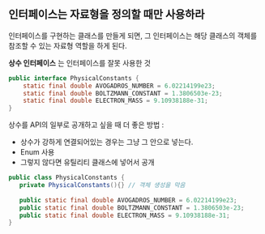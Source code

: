 ## 인터페이스는 자료형을 정의할 때만 사용하라

인터페이스를 구현하는 클래스를 만들게 되면, 그 인터페이스는 해당 클래스의 객체를 참조할 수 있는 자료형 역할을 하게 된다.

**상수 인터페이스** 는 인터페이스를 잘못 사용한 것

```JAVA
public interface PhysicalConstants {
    static final double AVOGADROS_NUMBER = 6.02214199e23;
    static final double BOLTZMANN_CONSTANT = 1.3806503e-23;
    static final double ELECTRON_MASS = 9.10938188e-31;
}
```

상수를 API의 일부로 공개하고 싶을 때 더 좋은 방법 :

 - 상수가 강하게 연결되어있는 경우는 그냥 그 안으로 넣는다.
 - Enum 사용
 - 그렇지 않다면 유틸리티 클래스에 넣어서 공개
 ```JAVA
 public class PhysicalConstants {
    private PhysicalConstants(){} // 객체 생성을 막음
    
    public static final double AVOGADROS_NUMBER = 6.02214199e23;
    public static final double BOLTZMANN_CONSTANT = 1.3806503e-23;
    public static final double ELECTRON_MASS = 9.10938188e-31;
}
 ```

